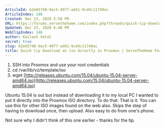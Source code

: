 ```yaml
---
ArticleId: 62e65748-9ac5-4977-ad41-9cd4c11740ac
ArticleIndex: 146
Created: Dec 23, 2020 5:58 PM
URL: https://forums.servethehome.com/index.php?threads/quick-tip-download-an-iso-directly-in-proxmox.5564/
Updated: Dec 23, 2020 6:40 PM
WebClipIndex: 146
author: Kailash Vetal
secret: true
slug: 62e65748-9ac5-4977-ad41-9cd4c11740ac
title: Quick tip Download an iso directly in Proxmox | ServeTheHome Forums
---
```

1. SSH into Proxmox and use your root credentials
2. cd /var/lib/vz/template/iso
3. wget [http://releases.ubuntu.com/15.04/ubuntu-15.04-server-amd64.iso](http://releases.ubuntu.com/15.04/ubuntu-15.04-server-amd64.iso)

Ubuntu 15.04 is out but instead of downloading it to my local PC I wanted to put it directly into the Proxmox ISO directory. To do that: That is it. You can use this for other ISO images found on the web also. Skips the step of having to download once, then upload. Also easy to do from one's phone.

Not sure why I didn't think of this one earlier - thanks for the tip.
